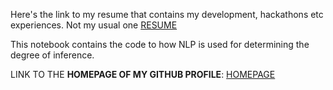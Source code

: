 Here's the link to my resume that contains my development, hackathons etc experiences. Not my usual one 
[RESUME](https://docs.google.com/document/d/1xjs6lv5_0NL_epcNNPbJXeX6O3tK4c1A39468yAR-rA/edit?usp=sharing)


This notebook contains the code to how NLP is used for determining the degree of inference.

LINK TO THE **HOMEPAGE OF MY GITHUB PROFILE**: [HOMEPAGE](https://github.com/vortex0515)



